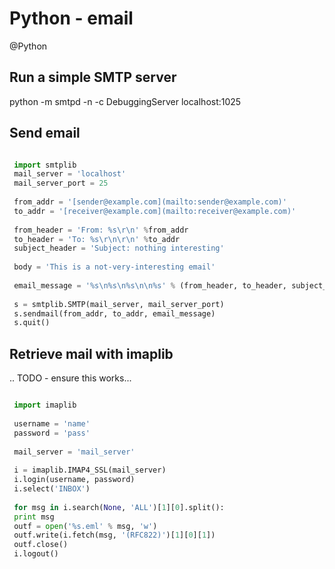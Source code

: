 # Python - email
@Python 

Run a simple SMTP server
------------------------



 python -m smtpd -n -c DebuggingServer localhost:1025

Send email
----------

```python

 import smtplib
 mail_server = 'localhost'
 mail_server_port = 25
 
 from_addr = '[sender@example.com](mailto:sender@example.com)'
 to_addr = '[receiver@example.com](mailto:receiver@example.com)'
 
 from_header = 'From: %s\r\n' %from_addr
 to_header = 'To: %s\r\n\r\n' %to_addr
 subject_header = 'Subject: nothing interesting'
 
 body = 'This is a not-very-interesting email'
 
 email_message = '%s\n%s\n%s\n\n%s' % (from_header, to_header, subject_header, body)
 
 s = smtplib.SMTP(mail_server, mail_server_port)
 s.sendmail(from_addr, to_addr, email_message)
 s.quit()
```
Retrieve mail with imaplib
--------------------------

.. TODO - ensure this works...

```python

 import imaplib
 
 username = 'name'
 password = 'pass'
 
 mail_server = 'mail_server'
 
 i = imaplib.IMAP4_SSL(mail_server)
 i.login(username, password)
 i.select('INBOX')
 
 for msg in i.search(None, 'ALL')[1][0].split():
 print msg
 outf = open('%s.eml' % msg, 'w')
 outf.write(i.fetch(msg, '(RFC822)')[1][0][1])
 outf.close()
 i.logout()
```
